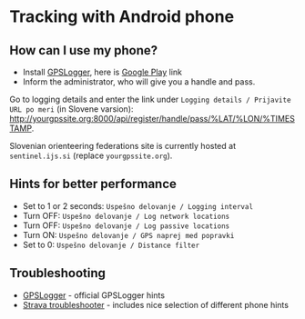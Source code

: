 # Tracking with Android phone

## How can I use my phone?

* Install [GPSLogger](https://gpslogger.app), here is [Google Play](https://play.google.com/store/apps/details?id=com.mendhak.gpslogger&hl=en) link
* Inform the administrator, who will give you a handle and pass.

Go to logging details and enter the link under `Logging details / Prijavite URL po meri` (in Slovene varsion): http://yourgpssite.org:8000/api/register/handle/pass/%LAT/%LON/%TIMESTAMP.

Slovenian orienteering federations site is currently hosted at `sentinel.ijs.si` (replace `yourgpssite.org`).

## Hints for better performance

* Set to 1 or 2 seconds: `Uspešno delovanje / Logging interval`
* Turn OFF: `Uspešno delovanje / Log network locations`
* Turn OFF: `Uspešno delovanje / Log passive locations`
* Turn ON: `Uspešno delovanje / GPS naprej med popravki`
* Set to 0: `Uspešno delovanje / Distance filter`

## Troubleshooting

* [GPSLogger](https://gpslogger.app/#sometimestheappwillnotlogforlongperiodsoftime) - official GPSLogger hints
* [Strava troubleshooter](https://support.strava.com/hc/en-us/articles/216918967-Troubleshooting-GPS-Issues-Android) - includes nice selection of different phone hints
